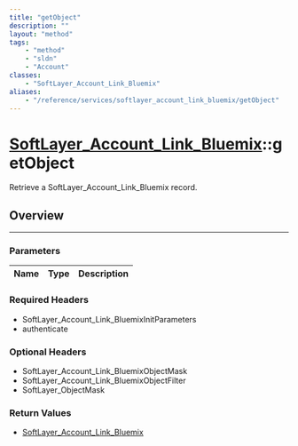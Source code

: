 ```yaml
---
title: "getObject"
description: ""
layout: "method"
tags:
    - "method"
    - "sldn"
    - "Account"
classes:
    - "SoftLayer_Account_Link_Bluemix"
aliases:
    - "/reference/services/softlayer_account_link_bluemix/getObject"
---
```

# [SoftLayer_Account_Link_Bluemix](/reference/services/SoftLayer_Account_Link_Bluemix)::getObject

Retrieve a SoftLayer_Account_Link_Bluemix record.


## Overview 


-----

### Parameters 
|Name | Type | Description |
| --- | --- | --- |


### Required Headers
* SoftLayer_Account_Link_BluemixInitParameters
* authenticate


### Optional Headers
* SoftLayer_Account_Link_BluemixObjectMask
* SoftLayer_Account_Link_BluemixObjectFilter
* SoftLayer_ObjectMask

### Return Values
* <a href='/reference/datatypes/SoftLayer_Account_Link_Bluemix'>SoftLayer_Account_Link_Bluemix </a>




